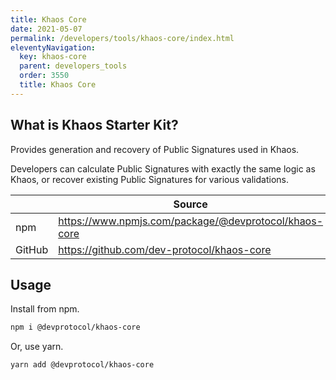 ```yaml
---
title: Khaos Core
date: 2021-05-07
permalink: /developers/tools/khaos-core/index.html
eleventyNavigation:
  key: khaos-core
  parent: developers_tools
  order: 3550
  title: Khaos Core
---
```


## What is Khaos Starter Kit?

Provides generation and recovery of Public Signatures used in Khaos.

Developers can calculate Public Signatures with exactly the same logic as Khaos, or recover existing Public Signatures for various validations.

|        | Source                                                |
| ------ | ----------------------------------------------------- |
| npm    | https://www.npmjs.com/package/@devprotocol/khaos-core |
| GitHub | https://github.com/dev-protocol/khaos-core            |

## Usage

Install from npm.

```bash
npm i @devprotocol/khaos-core
```

Or, use yarn.

```bash
yarn add @devprotocol/khaos-core
```

